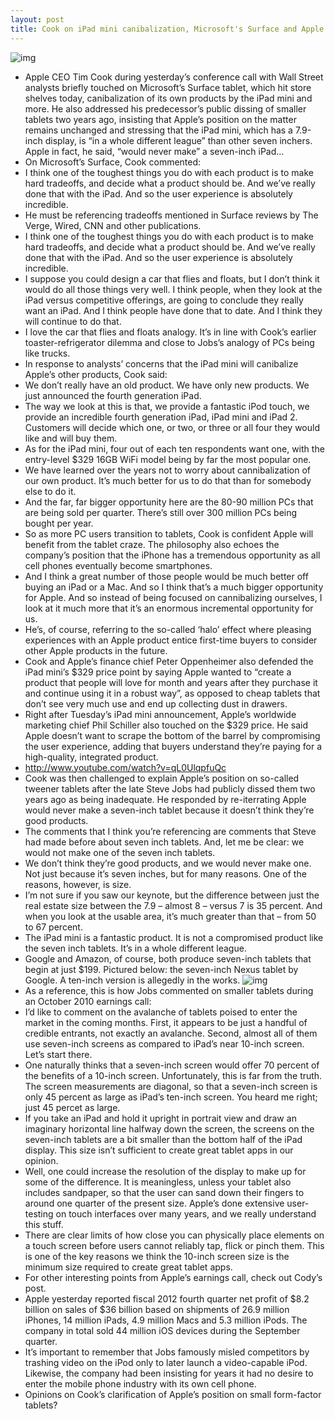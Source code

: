 ```yaml
---
layout: post
title: Cook on iPad mini canibalization, Microsoft's Surface and Apple's position on tweener tablets
---
```

![img](http://media.idownloadblog.com/wp-content/uploads/2012/10/iPad-mini-three-up-front-back-profile.jpg)
* Apple CEO Tim Cook during yesterday’s conference call with Wall Street analysts briefly touched on Microsoft’s Surface tablet, which hit store shelves today, canibalization of its own products by the iPad mini and more. He also addressed his predecessor’s public dissing of smaller tablets two years ago, insisting that Apple’s position on the matter remains unchanged and stressing that the iPad mini, which has a 7.9-inch display, is “in a whole different league” than other seven inchers. Apple in fact, he said, “would never make” a seven-inch iPad…
* On Microsoft’s Surface, Cook commented:
* I think one of the toughest things you do with each product is to make hard tradeoffs, and decide what a product should be. And we’ve really done that with the iPad. And so the user experience is absolutely incredible.
* He must be referencing tradeoffs mentioned in Surface reviews by The Verge, Wired, CNN and other publications.
* I think one of the toughest things you do with each product is to make hard tradeoffs, and decide what a product should be. And we’ve really done that with the iPad. And so the user experience is absolutely incredible.
* I suppose you could design a car that flies and floats, but I don’t think it would do all those things very well. I think people, when they look at the iPad versus competitive offerings, are going to conclude they really want an iPad. And I think people have done that to date. And I think they will continue to do that.
* I love the car that flies and floats analogy. It’s in line with Cook’s earlier toaster-refrigerator dilemma and close to Jobs’s analogy of PCs being like trucks.
* In response to analysts’ concerns that the iPad mini will canibalize Apple’s other products, Cook said:
* We don’t really have an old product. We have only new products. We just announced the fourth generation iPad.
* The way we look at this is that, we provide a fantastic iPod touch, we provide an incredible fourth generation iPad, iPad mini and iPad 2. Customers will decide which one, or two, or three or all four they would like and will buy them.
* As for the iPad mini, four out of each ten respondents want one, with the entry-level $329 16GB WiFi model being by far the most popular one.
* We have learned over the years not to worry about cannibalization of our own product. It’s much better for us to do that than for somebody else to do it.
* And the far, far bigger opportunity here are the 80-90 million PCs that are being sold per quarter. There’s still over 300 million PCs being bought per year.
* So as more PC users transition to tablets, Cook is confident Apple will benefit from the tablet craze. The philosophy also echoes the company’s position that the iPhone has a tremendous opportunity as all cell phones eventually become smartphones.
* And I think a great number of those people would be much better off buying an iPad or a Mac. And so I think that’s a much bigger opportunity for Apple. And so instead of being focused on cannibalizing ourselves, I look at it much more that it’s an enormous incremental opportunity for us.
* He’s, of course, referring to the so-called ‘halo’ effect where pleasing experiences with an Apple product entice first-time buyers to consider other Apple products in the future.
* Cook and Apple’s finance chief Peter Oppenheimer also defended the iPad mini’s $329 price point by saying Apple wanted to “create a product that people will love for month and years after they purchase it and continue using it in a robust way”, as opposed to cheap tablets that don’t see very much use and end up collecting dust in drawers.
* Right after Tuesday’s iPad mini announcement, Apple’s worldwide marketing chief Phil Schiller also touched on the $329 price. He said Apple doesn’t want to scrape the bottom of the barrel by compromising the user experience, adding that buyers understand they’re paying for a high-quality, integrated product.
* http://www.youtube.com/watch?v=qL0UlqpfuQc
* Cook was then challenged to explain Apple’s position on so-called tweener tablets after the late Steve Jobs had publicly dissed them two years ago as being inadequate. He responded by re-iterrating Apple would never make a seven-inch tablet because it doesn’t think they’re good products.
* The comments that I think you’re referencing are comments that Steve had made before about seven inch tablets. And, let me be clear: we would not make one of the seven inch tablets.
* We don’t think they’re good products, and we would never make one. Not just because it’s seven inches, but for many reasons. One of the reasons, however, is size.
* I’m not sure if you saw our keynote, but the difference between just the real estate size between the 7.9 – almost 8 – versus 7 is 35 percent. And when you look at the usable area, it’s much greater than that – from 50 to 67 percent.
* The iPad mini is a fantastic product. It is not a compromised product like the seven inch tablets. It’s in a whole different league.
* Google and Amazon, of course, both produce seven-inch tablets that begin at just $199. Pictured below: the seven-inch Nexus tablet by Google. A ten-inch version is allegedly in the works.
![img](http://media.idownloadblog.com/wp-content/uploads/2012/07/Google-Nexus-7-three-up-front-back-profile.jpg)
* As a reference, this is how Jobs commented on smaller tablets during an October 2010 earnings call:
* I’d like to comment on the avalanche of tablets poised to enter the market in the coming months. First, it appears to be just a handful of credible entrants, not exactly an avalanche. Second, almost all of them use seven-inch screens as compared to iPad’s near 10-inch screen. Let’s start there.
* One naturally thinks that a seven-inch screen would offer 70 percent of the benefits of a 10-inch screen. Unfortunately, this is far from the truth. The screen measurements are diagonal, so that a seven-inch screen is only 45 percent as large as iPad’s ten-inch screen. You heard me right; just 45 percet as large.
* If you take an iPad and hold it upright in portrait view and draw an imaginary horizontal line halfway down the screen, the screens on the seven-inch tablets are a bit smaller than the bottom half of the iPad display. This size isn’t sufficient to create great tablet apps in our opinion.
* Well, one could increase the resolution of the display to make up for some of the difference. It is meaningless, unless your tablet also includes sandpaper, so that the user can sand down their fingers to around one quarter of the present size. Apple’s done extensive user-testing on touch interfaces over many years, and we really understand this stuff.
* There are clear limits of how close you can physically place elements on a touch screen before users cannot reliably tap, flick or pinch them. This is one of the key reasons we think the 10-inch screen size is the minimum size required to create great tablet apps.
* For other interesting points from Apple’s earnings call, check out Cody’s post.
* Apple yesterday reported fiscal 2012 fourth quarter net profit of $8.2 billion on sales of $36 billion based on shipments of 26.9 million iPhones, 14 million iPads, 4.9 million Macs and 5.3 million iPods. The company in total sold 44 million iOS devices during the September quarter.
* It’s important to remember that Jobs famously misled competitors by trashing video on the iPod only to later launch a video-capable iPod. Likewise, the company had been insisting for years it had no desire to enter the mobile phone industry with its own cell phone.
* Opinions on Cook’s clarification of Apple’s position on small form-factor tablets?

